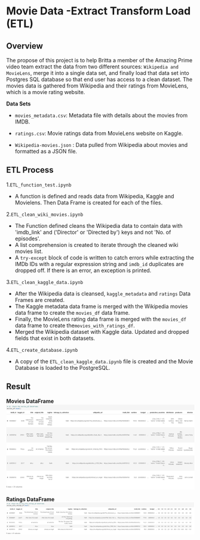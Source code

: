 # Movie Data -Extract Transform Load (ETL)

## Overview
The propose of this project is to help Britta a member of the Amazing Prime video team extract the data from two different sources: ```Wikipedia and MovieLens```, merge it into a single data set, and finally load that data set into Postgres SQL database so that end user has access to a clean dataset. The movies data is gathered from Wikipedia and their ratings from MovieLens, which is a movie rating website.

**Data Sets**

-	```movies_metadata.csv```:  Metadata file with details about the movies from IMDB.

-	```ratings.csv```: Movie ratings data from MovieLens website on Kaggle.

-	```Wikipedia-movies.json``` : Data pulled from Wikipedia about movies and formatted as a JSON file.

## ETL Process

1.```ETL_function_test.ipynb```

- A function is defined and reads data from Wikipedia, Kaggle and Movielens. Then Data Frame is created for each of the files.

2.```ETL_clean_wiki_movies.ipynb ```
-	The Function defined cleans the Wikipedia data to contain data with 'imdb_link' and ('Director' or 'Directed by') keys and not 'No. of episodes'.
-	A list comprehension is created to iterate through the cleaned wiki movies list.
-	A ```try-except``` block of code is written to catch errors while extracting the IMDb IDs with a regular expression string and ```imdb_id``` duplicates are dropped off. If there is an error, an exception is printed.

3.```ETL_clean_kaggle_data.ipynb``` 

-  After the Wikipedia data is cleansed, ```kaggle_metadata``` and ```ratings``` Data Frames are created.
- The Kaggle metadata data frame is merged with the Wikipedia movies data frame to create the ```movies_df``` data frame. 
- Finally, the MovieLens rating data frame is merged with the ```movies_df``` data frame to create the```movies_with_ratings_df```.
- Merged the Wikipedia dataset with Kaggle data. Updated and dropped fields that exist in both datasets.

4.```ETL_create_database.ipynb```

- A copy of the ```ETL_clean_kaggle_data.ipynb``` file is created and the Movie Database is loaded to the PostgreSQL.

## Result

 **Movies DataFrame**
![ Movie data.png](https://github.com/smj452/Movies-ETL/blob/main/Resources/Movie%20data.png)

**Ratings DataFrame**
![ Ratings Data.png]( https://github.com/smj452/Movies-ETL/blob/main/Resources/Ratings%20Data.png)



